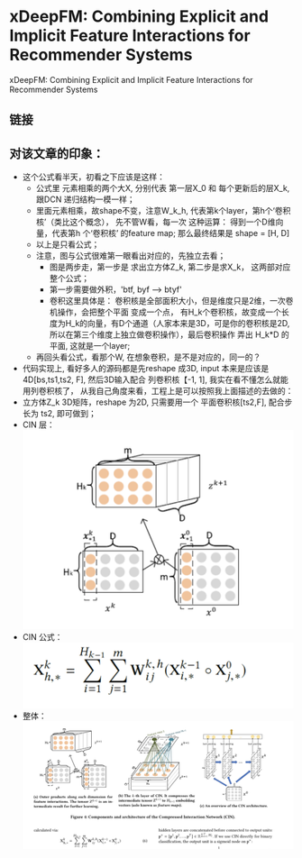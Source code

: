 # xDeepFM: Combining Explicit and Implicit Feature Interactions for Recommender Systems

xDeepFM: Combining Explicit and Implicit Feature Interactions for Recommender Systems

## 链接

## 对该文章的印象：
- 这个公式看半天，初看之下应该是这样：
	- 公式里 元素相乘的两个大X, 分别代表 第一层X_0 和 每个更新后的层X_k, 跟DCN 递归结构一模一样；
	- 里面元素相乘，故shape不变，注意W_k_h, 代表第k个layer，第h个‘卷积核’（类比这个概念）， 先不管W看，每一次 这种运算： 得到一个D维向量，代表第h 个‘卷积核’ 的feature map; 那么最终结果是 shape = [H, D]
	- 以上是只看公式；
	- 注意，图与公式很难第一眼看出对应的，先独立去看；
		- 图是两步走，第一步是 求出立方体Z_k, 第二步是求X_k， 这两部对应整个公式；
		- 第一步需要做外积，'btf, byf --> btyf'
		- 卷积这里具体是： 卷积核是全部面积大小，但是维度只是2维，一次卷机操作，会把整个平面 变成一个点， 有H_k个卷积核，故变成一个长度为H_k的向量，有D个通道（人家本来是3D，可是你的卷积核是2D, 所以在第三个维度上独立做卷积操作），最后卷积操作 弄出 H_k*D 的平面, 这就是一个layer;
	- 再回头看公式，看那个W,  在想象卷积，是不是对应的，同一的？
- 代码实现上, 看好多人的源码都是先reshape 成3D, input 本来是应该是4D[bs,ts1,ts2, F], 然后3D输入配合 列卷积核【-1, 1], 我实在看不懂怎么就能 用列卷积核了，
从我自己角度来看，工程上是可以按照我上面描述的去做的：
- 立方体Z_k 3D矩阵，reshape 为2D, 只需要用一个 平面卷积核[ts2,F], 配合步长为 ts2, 即可做到；
- CIN 层：![Drag Racing](../pics/xDeepFM/xDeepFM_1.jpg)
- CIN 公式： ![Drag Racing](../pics/xDeepFM/xDeepFM_2.jpg)
- 整体： ![Drag Racing](../pics/xDeepFM/xDeepFM_3.png)